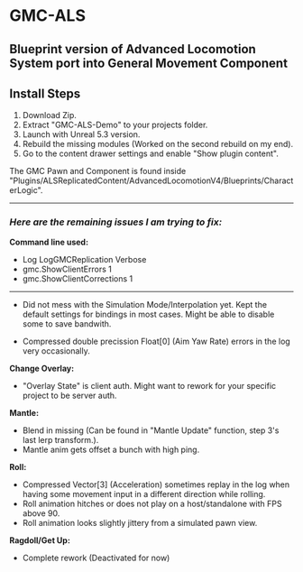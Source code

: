 # GMC-ALS
## Blueprint version of Advanced Locomotion System port into General Movement Component
## Install Steps
1. Download Zip.
2. Extract "GMC-ALS-Demo" to your projects folder.
3. Launch with Unreal 5.3 version.
4. Rebuild the missing modules (Worked on the second rebuild on my end).
5. Go to the content drawer settings and enable "Show plugin content".
   
The GMC Pawn and Component is found inside "Plugins/ALSReplicatedContent/AdvancedLocomotionV4/Blueprints/CharacterLogic".

____________________________________
### _Here are the remaining issues I am trying to fix:_
**Command line used:**
- Log LogGMCReplication Verbose
- gmc.ShowClientErrors 1
- gmc.ShowClientCorrections 1
____________________________________
- Did not mess with the Simulation Mode/Interpolation yet. Kept the default settings for bindings in most cases. Might be able to disable some to save bandwith.

- Compressed double precission Float[0] (Aim Yaw Rate) errors in the log very occasionally.

**Change Overlay:**
- "Overlay State" is client auth. Might want to rework for your specific project to be server auth.
   
**Mantle:**
- Blend in missing (Can be found in "Mantle Update" function, step 3's last lerp transform.).
- Mantle anim gets offset a bunch with high ping.
      
**Roll:**
- Compressed Vector[3] (Acceleration) sometimes replay in the log when having some movement input in a different direction while rolling.
- Roll animation hitches or does not play on a host/standalone with FPS above 90.
- Roll animation looks slightly jittery from a simulated pawn view.
   
**Ragdoll/Get Up:**
- Complete rework (Deactivated for now)
